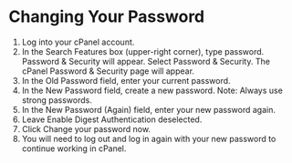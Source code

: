 # Changing Your Password

1. Log into your cPanel account.
2. In the Search Features box \(upper-right corner\), type password. Password & Security will appear. Select Password & Security. The cPanel Password & Security page will appear.
3. In the Old Password field, enter your current password. 
4. In the New Password field, create a new password. Note: Always use strong passwords.
5. In the New Password \(Again\) field, enter your new password again.
6. Leave Enable Digest Authentication deselected. 
7. Click Change your password now.
8. You will need to log out and log in again with your new password to continue working in cPanel.

